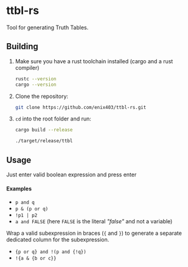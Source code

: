 # ttbl-rs

Tool for generating Truth Tables.

## Building

1. Make sure you have a rust toolchain installed (cargo and a rust compiler)
   
   ```sh
   rustc --version
   cargo --version
   ```
2. Clone the repository:

   ```sh
   git clone https://github.com/enix403/ttbl-rs.git
   ```

3. `cd` into the root folder and run:

   ```sh
   cargo build --release
   
   ./target/release/ttbl
   ```
   
## Usage

Just enter valid boolean expression and press enter
#### Examples

- `p and q`
- `p & (p or q)`
- `!p1 | p2`
- `a and FALSE` (here `FALSE` is the literal _"false"_ and not a variable)


Wrap a valid subexpression in braces (`{` and `}`) to generate a separate dedicated column for the subexpression.

- `{p or q} and !(p and {!q})`
- `!{a & {b or c}}`

